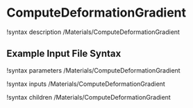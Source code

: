 # ComputeDeformationGradient

!syntax description /Materials/ComputeDeformationGradient

## Example Input File Syntax

!syntax parameters /Materials/ComputeDeformationGradient

!syntax inputs /Materials/ComputeDeformationGradient

!syntax children /Materials/ComputeDeformationGradient
